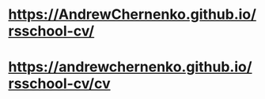 # https://AndrewChernenko.github.io/rsschool-cv/
# https://andrewchernenko.github.io/rsschool-cv/cv
